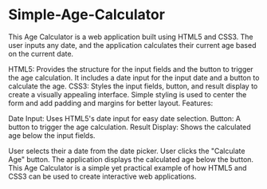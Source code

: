 # Simple-Age-Calculator
This Age Calculator is a web application built using HTML5 and CSS3. The user inputs any date, and the application calculates their current age based on the current date.


HTML5: Provides the structure for the input fields and the button to trigger the age calculation. It includes a date input for the input date and a button to calculate the age.
CSS3: Styles the input fields, button, and result display to create a visually appealing interface. Simple styling is used to center the form and add padding and margins for better layout.
Features:

Date Input: Uses HTML5's date input for easy date selection.
Button: A button to trigger the age calculation.
Result Display: Shows the calculated age below the input fields.

User selects their a date from the date picker.
User clicks the "Calculate Age" button.
The application displays the calculated age below the button.
This Age Calculator is a simple yet practical example of how HTML5 and CSS3 can be used to create interactive web applications.


